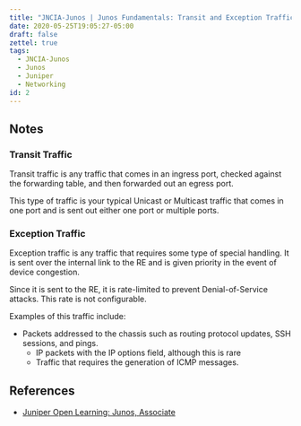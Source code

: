 ```yaml
---
title: "JNCIA-Junos | Junos Fundamentals: Transit and Exception Traffic"
date: 2020-05-25T19:05:27-05:00
draft: false
zettel: true
tags:
  - JNCIA-Junos
  - Junos
  - Juniper
  - Networking
id: 2
---
```

## Notes
### Transit Traffic
Transit traffic is any traffic that comes in an ingress port, checked against the forwarding table, and then forwarded out an egress port.

This type of traffic is your typical Unicast or Multicast traffic that comes in one port and is sent out either one port or multiple ports.

### Exception Traffic
Exception traffic is any traffic that requires some type of special handling. It is sent over the internal link to the RE and is given priority in the event of device congestion.

Since it is sent to the RE, it is rate-limited to prevent Denial-of-Service attacks. This rate is not configurable. 

Examples of this traffic include:

  * Packets addressed to the chassis such as routing protocol updates, SSH sessions, and pings.
	* IP packets with the IP options field, although this is rare
	* Traffic that requires the generation of ICMP messages.

## References
  * [Juniper Open Learning: Junos, Associate](https://cloud.contentraven.com/junosgenius/learningpath-detail/1004/3/0/1)